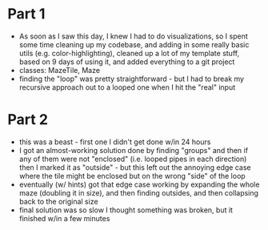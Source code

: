 # Part 1
* As soon as I saw this day, I knew I had to do visualizations, so I spent some time cleaning up my codebase, and adding in some really basic utils (e.g. color-highlighting), cleaned up a lot of my template stuff, based on 9 days of using it, and added everything to a git project
* classes: MazeTile, Maze
* finding the "loop" was pretty straightforward - but I had to break my recursive approach out to a looped one when I hit the "real" input
# Part 2
* this was a beast - first one I didn't get done w/in 24 hours
* I got an almost-working solution done by finding "groups" and then if any of them were not "enclosed" (i.e. looped pipes in each direction) then I marked it as "outside" - but this left out the annoying edge case where the tile might be enclosed but on the wrong "side" of the loop
* eventually (w/ hints) got that edge case working by expanding the whole maze (doubling it in size), and then finding outsides, and then collapsing back to the original size
* final solution was so slow I thought something was broken, but it finished w/in a few minutes